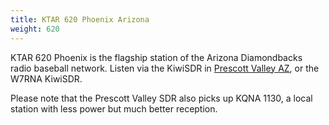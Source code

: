 ```yaml
---
title: KTAR 620 Phoenix Arizona
weight: 620
---
```

KTAR 620 Phoenix is the flagship station of the Arizona Diamondbacks
radio baseball network. Listen via the KiwiSDR in
[Prescott Valley AZ], or the W7RNA KiwiSDR.

Please note that the Prescott Valley SDR also picks up KQNA 1130,
a local station with less power but much better reception.

[Prescott Valley AZ]:http://24.117.138.93:8073/?f=620.00amz10
